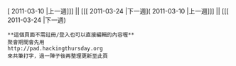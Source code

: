 [ 2011-03-10 |上一週]]] || [[[ 2011-03-24 |下一週]( 2011-03-10 |上一週]]] || [[[ 2011-03-24 |下一週)




    **這個頁面不需註冊/登入也可以直接編輯的內容喔**
    聚會期間會先用 
    http://pad.hackingthursday.org
    來共筆打字，過一陣子後再整理更新至此頁
